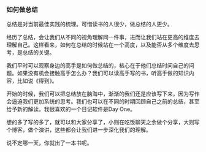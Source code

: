 ### 如何做总结

总结是对当前最佳实践的梳理。可惜读书的人很少，做总结的人更少。

经历了总结，会让我们从不同的视角理解同一件事，进而让我们站在更高的维度去理解自己。这样看来，如何在总结的时候站在一个高度，以及能否从多个维度去思考，是总结的关键。

我们平时可以观察身边的高手是如何做总结的，核心在于他们总结时问自己的问题。如果没有机会接触高手怎么办？我们可以读高手写的书，听高手做的知识内容，比如说《得到》。

开始的时候，我们可以把总结放在脑海中，渐渐的我们还是应该写下来，因为写作会逼迫我们更加系统的思考。我们也可以在不同的时期回顾自己之前的总结，甚至给予新的解读。我很喜欢的一个日记软件是Day One。

想的多了写的多了，就可以和大家分享了，小则在吃饭聊天之余做个分享，大则写个博客，做个演讲，这些都会让我们进一步深化我们的理解。

说不定哪一天，你就出了一本书呢。
